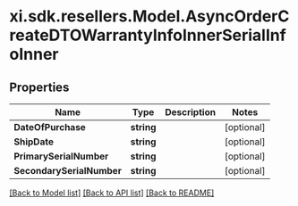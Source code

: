 # xi.sdk.resellers.Model.AsyncOrderCreateDTOWarrantyInfoInnerSerialInfoInner

## Properties

Name | Type | Description | Notes
------------ | ------------- | ------------- | -------------
**DateOfPurchase** | **string** |  | [optional] 
**ShipDate** | **string** |  | [optional] 
**PrimarySerialNumber** | **string** |  | [optional] 
**SecondarySerialNumber** | **string** |  | [optional] 

[[Back to Model list]](../README.md#documentation-for-models) [[Back to API list]](../README.md#documentation-for-api-endpoints) [[Back to README]](../README.md)

